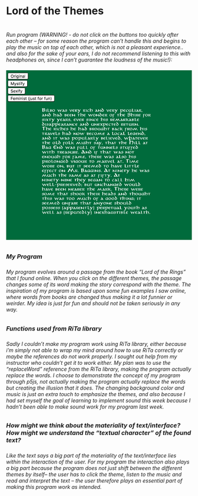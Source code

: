 <h1>Lord of the Themes<h1> 

<h6>Run program (WARNING! - do not click on the buttons too quickly after each other – for some reason the program can’t handle this and begins to play the music on top of each other, which is not a pleasant experience.. and also for the sake of your ears, I do not recommend listening to this with headphones on, since I can’t guarantee the loudness of the music!):  <https://mettezeuner.github.io/miniex_5-/empty-example/> <h6>

![ScreenShot](https://github.com/MetteZeuner/miniex_5-/blob/gh-pages/SkÃ¦rmbillede%202017-03-12%2016.24.54.png)

<h3>My Program<h3>

<h6>My program evolves around a passage from the book “Lord of the Rings” that I found online. When you click on the different themes, the passage changes some of its word making the story correspond with the theme. The inspiration of my program is based upon some fun examples I saw online, where words from books are changed thus making it a lot funnier or weirder. My idea is just for fun and should not be taken seriously in any way.<h6>

<h3>Functions used from RiTa library<h3>

<h6>Sadly I couldn’t make my program work using RiTa library, either because i’m simply not able to wrap my mind around how to use RiTa correctly or maybe the references do not work properly. I sought out help from my instructor who couldn’t get it to work either. My plan was to use the “replaceWord” reference from the RiTa library, making the program actually replace the words. I choose to demonstrate the concept of my program through p5js, not actually making the program actually replace the words but creating the illusion that it does. The changing background color and music is just an extra touch to emphasize the themes, and also because I had set myself the goal of learning to implement sound this week because I hadn’t been able to make sound work for my program last week.<h6>

<h3>How might we think about the materiality of text/interface? How might we understand the “textual character” of the found text?<h3>

<h6>Like the text says a big part of the materiality of the text/interface lies within the interaction of the user. For my program the interaction also plays a big part because the program does not just shift between the different themes by itself– the user has to click the theme, listen to the music and read and interpret the text – the user therefore plays an essential part of making this program work as intended.<h6>

